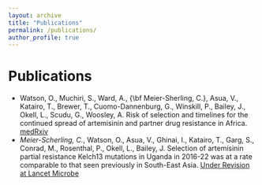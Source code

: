 ```yaml
---
layout: archive
title: "Publications"
permalink: /publications/
author_profile: true
---
```


# Publications
- Watson, O., Muchiri, S., Ward, A., {\bf Meier-Sherling, C.}, Asua, V., Katairo, T., Brewer, T., Cuomo-Dannenburg, G., Winskill, P., Bailey, J., Okell, L., Scudu, G., Woosley, A. Risk of selection and timelines for the continued spread of artemisinin and partner drug resistance in Africa. [medRxiv](https://pubmed.ncbi.nlm.nih.gov/38352505/)
- *Meier-Scherling, C.*, Watson, O., Asua, V., Ghinai, I., Katairo, T., Garg, S., Conrad, M., Rosenthal, P., Okell, L., Bailey, J. Selection of artemisinin partial resistance Kelch13 mutations in Uganda in 2016-22 was at a rate comparable to that seen previously in South-East Asia. [Under Revision at Lancet Microbe](https://pubmed.ncbi.nlm.nih.gov/38352505/) 